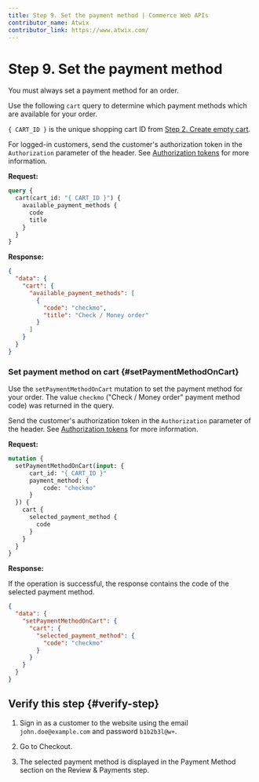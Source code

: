 ```yaml
---
title: Step 9. Set the payment method | Commerce Web APIs
contributor_name: Atwix
contributor_link: https://www.atwix.com/
---
```


# Step 9. Set the payment method

<InlineAlert variant="success" slots="text" />

You must always set a payment method for an order.

Use the following `cart` query to determine which payment methods which are available for your order.

`{ CART_ID }` is the unique shopping cart ID from [Step 2. Create empty cart](../../tutorials/checkout/add-product-to-cart.md).

For logged-in customers, send the customer's authorization token in the `Authorization` parameter of the header. See [Authorization tokens](../../usage/authorization-tokens.md) for more information.

**Request:**

```graphql
query {
  cart(cart_id: "{ CART_ID }") {
    available_payment_methods {
      code
      title
    }
  }
}
```

**Response:**

```json
{
  "data": {
    "cart": {
      "available_payment_methods": [
        {
          "code": "checkmo",
          "title": "Check / Money order"
        }
      ]
    }
  }
}
```

### Set payment method on cart {#setPaymentMethodOnCart}

Use the `setPaymentMethodOnCart` mutation to set the payment method for your order. The value `checkmo` ("Check / Money order" payment method code) was returned in the query.

Send the customer's authorization token in the `Authorization` parameter of the header. See [Authorization tokens](../../usage/authorization-tokens.md) for more information.

**Request:**

```graphql
mutation {
  setPaymentMethodOnCart(input: {
      cart_id: "{ CART_ID }"
      payment_method: {
          code: "checkmo"
      }
  }) {
    cart {
      selected_payment_method {
        code
      }
    }
  }
}
```

**Response:**

If the operation is successful, the response contains the code of the selected payment method.

```json
{
  "data": {
    "setPaymentMethodOnCart": {
      "cart": {
        "selected_payment_method": {
          "code": "checkmo"
        }
      }
    }
  }
}
```

## Verify this step {#verify-step}

1. Sign in as a customer to the website using the email `john.doe@example.com` and password `b1b2b3l@w+`.

1. Go to Checkout.

1. The selected payment method is displayed in the Payment Method section on the Review & Payments step.
